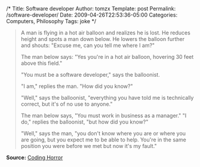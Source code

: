 /*
 Title: Software developer
 Author: tomzx
 Template: post
 Permalink: /software-developer/
 Date: 2009-04-26T22:53:36-05:00
 Categories: Computers, Philosophy
 Tags: joke
*/
> A man is flying in a hot air balloon and realizes he is lost. He reduces height and spots a man down below. He lowers the balloon further and shouts: "Excuse me, can you tell me where I am?"
> 
> The man below says: "Yes you're in a hot air balloon, hovering 30 feet above this field."
> 
> "You must be a software developer," says the balloonist.
> 
> "I am," replies the man. "How did you know?"
> 
> "Well," says the balloonist, "everything you have told me is technically correct, but it's of no use to anyone."
> 
> The man below says, "You must work in business as a manager." "I do," replies the balloonist, "but how did you know?"
> 
> "Well," says the man, "you don't know where you are or where you are going, but you expect me to be able to help. You're in the same position you were before we met but now it's my fault." 

**Source:** [Coding Horror][1]

 [1]: http://www.codinghorror.com/blog/archives/000230.html